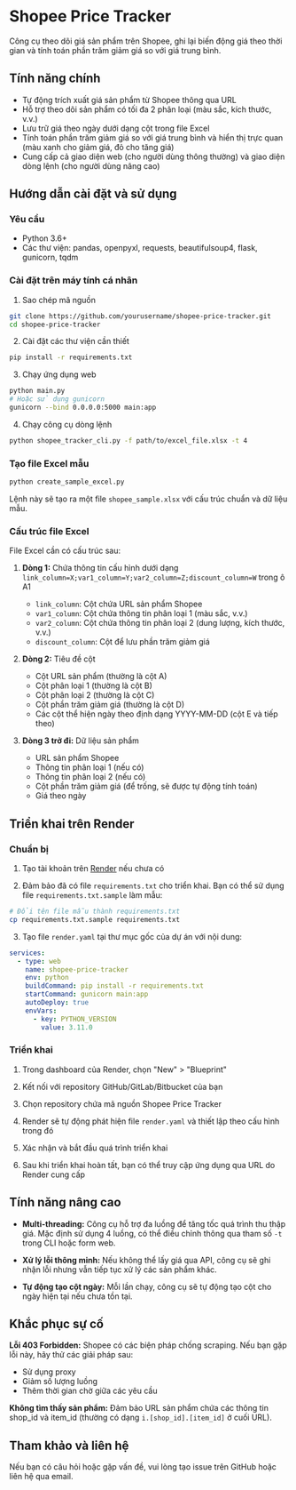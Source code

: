 # Shopee Price Tracker

Công cụ theo dõi giá sản phẩm trên Shopee, ghi lại biến động giá theo thời gian và tính toán phần trăm giảm giá so với giá trung bình.

## Tính năng chính

- Tự động trích xuất giá sản phẩm từ Shopee thông qua URL
- Hỗ trợ theo dõi sản phẩm có tối đa 2 phân loại (màu sắc, kích thước, v.v.)
- Lưu trữ giá theo ngày dưới dạng cột trong file Excel
- Tính toán phần trăm giảm giá so với giá trung bình và hiển thị trực quan (màu xanh cho giảm giá, đỏ cho tăng giá)
- Cung cấp cả giao diện web (cho người dùng thông thường) và giao diện dòng lệnh (cho người dùng nâng cao)

## Hướng dẫn cài đặt và sử dụng

### Yêu cầu

- Python 3.6+
- Các thư viện: pandas, openpyxl, requests, beautifulsoup4, flask, gunicorn, tqdm

### Cài đặt trên máy tính cá nhân

1. Sao chép mã nguồn
```bash
git clone https://github.com/yourusername/shopee-price-tracker.git
cd shopee-price-tracker
```

2. Cài đặt các thư viện cần thiết
```bash
pip install -r requirements.txt
```

3. Chạy ứng dụng web
```bash
python main.py
# Hoặc sử dụng gunicorn
gunicorn --bind 0.0.0.0:5000 main:app
```

4. Chạy công cụ dòng lệnh
```bash
python shopee_tracker_cli.py -f path/to/excel_file.xlsx -t 4
```

### Tạo file Excel mẫu

```bash
python create_sample_excel.py
```

Lệnh này sẽ tạo ra một file `shopee_sample.xlsx` với cấu trúc chuẩn và dữ liệu mẫu.

### Cấu trúc file Excel

File Excel cần có cấu trúc sau:

1. **Dòng 1:** Chứa thông tin cấu hình dưới dạng `link_column=X;var1_column=Y;var2_column=Z;discount_column=W` trong ô A1
   - `link_column`: Cột chứa URL sản phẩm Shopee
   - `var1_column`: Cột chứa thông tin phân loại 1 (màu sắc, v.v.)
   - `var2_column`: Cột chứa thông tin phân loại 2 (dung lượng, kích thước, v.v.)
   - `discount_column`: Cột để lưu phần trăm giảm giá

2. **Dòng 2:** Tiêu đề cột
   - Cột URL sản phẩm (thường là cột A)
   - Cột phân loại 1 (thường là cột B)
   - Cột phân loại 2 (thường là cột C)
   - Cột phần trăm giảm giá (thường là cột D)
   - Các cột thể hiện ngày theo định dạng YYYY-MM-DD (cột E và tiếp theo)

3. **Dòng 3 trở đi:** Dữ liệu sản phẩm
   - URL sản phẩm Shopee
   - Thông tin phân loại 1 (nếu có)
   - Thông tin phân loại 2 (nếu có)
   - Cột phần trăm giảm giá (để trống, sẽ được tự động tính toán)
   - Giá theo ngày

## Triển khai trên Render

### Chuẩn bị

1. Tạo tài khoản trên [Render](https://render.com) nếu chưa có

2. Đảm bảo đã có file `requirements.txt` cho triển khai. Bạn có thể sử dụng file `requirements.txt.sample` làm mẫu:
```bash
# Đổi tên file mẫu thành requirements.txt
cp requirements.txt.sample requirements.txt
```

3. Tạo file `render.yaml` tại thư mục gốc của dự án với nội dung:
```yaml
services:
  - type: web
    name: shopee-price-tracker
    env: python
    buildCommand: pip install -r requirements.txt
    startCommand: gunicorn main:app
    autoDeploy: true
    envVars:
      - key: PYTHON_VERSION
        value: 3.11.0
```

### Triển khai

1. Trong dashboard của Render, chọn "New" > "Blueprint"

2. Kết nối với repository GitHub/GitLab/Bitbucket của bạn

3. Chọn repository chứa mã nguồn Shopee Price Tracker

4. Render sẽ tự động phát hiện file `render.yaml` và thiết lập theo cấu hình trong đó

5. Xác nhận và bắt đầu quá trình triển khai

6. Sau khi triển khai hoàn tất, bạn có thể truy cập ứng dụng qua URL do Render cung cấp

## Tính năng nâng cao

- **Multi-threading:** Công cụ hỗ trợ đa luồng để tăng tốc quá trình thu thập giá. Mặc định sử dụng 4 luồng, có thể điều chỉnh thông qua tham số `-t` trong CLI hoặc form web.

- **Xử lý lỗi thông minh:** Nếu không thể lấy giá qua API, công cụ sẽ ghi nhận lỗi nhưng vẫn tiếp tục xử lý các sản phẩm khác.

- **Tự động tạo cột ngày:** Mỗi lần chạy, công cụ sẽ tự động tạo cột cho ngày hiện tại nếu chưa tồn tại.

## Khắc phục sự cố

**Lỗi 403 Forbidden:** Shopee có các biện pháp chống scraping. Nếu bạn gặp lỗi này, hãy thử các giải pháp sau:
- Sử dụng proxy
- Giảm số lượng luồng
- Thêm thời gian chờ giữa các yêu cầu

**Không tìm thấy sản phẩm:** Đảm bảo URL sản phẩm chứa các thông tin shop_id và item_id (thường có dạng `i.[shop_id].[item_id]` ở cuối URL).

## Tham khảo và liên hệ

Nếu bạn có câu hỏi hoặc gặp vấn đề, vui lòng tạo issue trên GitHub hoặc liên hệ qua email.